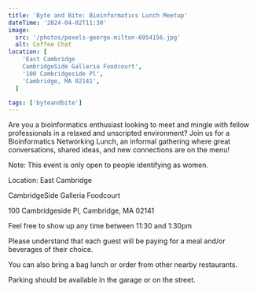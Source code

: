 ```yaml
---
title: 'Byte and Bite: Bioinformatics Lunch Meetup'
dateTime: '2024-04-02T11:30'
image:
  src: '/photos/pexels-george-milton-6954156.jpg'
  alt: Coffee Chat
location: [
    'East Cambridge
    CambridgeSide Galleria Foodcourt',
    '100 Cambridgeside Pl',
    'Cambridge, MA 02141',
  ]

tags: ['byteandbite']
---
```

Are you a bioinformatics enthusiast looking to meet and mingle with fellow professionals in a relaxed and unscripted environment? Join us for a Bioinformatics Networking Lunch, an informal gathering where great conversations, shared ideas, and new connections are on the menu!

Note: This event is only open to people identifying as women.

Location: East Cambridge

CambridgeSide Galleria Foodcourt

100 Cambridgeside Pl, Cambridge, MA 02141

Feel free to show up any time between 11:30 and 1:30pm

Please understand that each guest will be paying for a meal and/or beverages of their choice.

You can also bring a bag lunch or order from other nearby restaurants.

Parking should be available in the garage or on the street.
